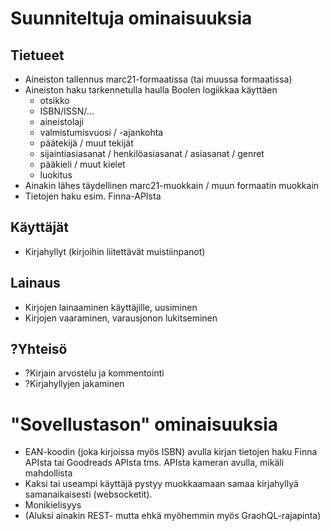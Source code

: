 # Suunniteltuja ominaisuuksia
## Tietueet
- Aineiston tallennus marc21-formaatissa (tai muussa formaatissa)
- Aineiston haku tarkennetulla haulla Boolen logiikkaa käyttäen
    - otsikko
    - ISBN/ISSN/...
    - aineistolaji
    - valmistumisvuosi / -ajankohta
    - päätekijä / muut tekijät
    - sijaintiasiasanat / henkilöasiasanat / asiasanat / genret
    - pääkieli / muut kielet
    - luokitus
- Ainakin lähes täydellinen marc21-muokkain / muun formaatin muokkain
- Tietojen haku esim. Finna-APIsta

## Käyttäjät
- Kirjahyllyt (kirjoihin liitettävät muistiinpanot)

## Lainaus
- Kirjojen lainaaminen käyttäjille, uusiminen
- Kirjojen vaaraminen, varausjonon lukitseminen

## ?Yhteisö
- ?Kirjain arvostelu ja kommentointi
- ?Kirjahyllyjen jakaminen

# "Sovellustason" ominaisuuksia
- EAN-koodin (joka kirjoissa myös ISBN) avulla kirjan tietojen haku Finna APIsta tai Goodreads APIsta tms. APIsta kameran avulla, mikäli mahdollista
- Kaksi tai useampi käyttäjä pystyy muokkaamaan samaa kirjahyllyä samanaikaisesti (websocketit).
- Monikielisyys
- (Aluksi ainakin REST- mutta ehkä myöhemmin myös GraohQL-rajapinta)
